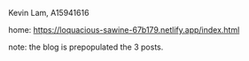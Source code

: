 Kevin Lam, A15941616

home: https://loquacious-sawine-67b179.netlify.app/index.html

note: the blog is prepopulated the 3 posts.
